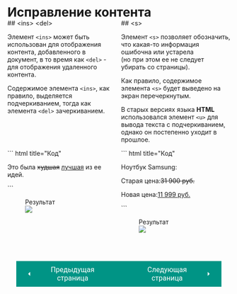 # Исправление контента

<div style="display:flex;" markdown>
<div style="flex:1;margin-top:-20px;margin-right:10px;" markdown>
## &lt;ins&gt; &lt;del&gt;

Элемент `<ins>` может быть использован для отображения контента, добавленного в документ, в то время как `<del>` - для отображения удаленного контента.

Содержимое элемента `<ins>`, как правило, выделяется подчеркиванием, тогда как элемента `<del>` зачеркиванием.

</div>
<div style="flex:1;margin-top:-20px;" markdown>
## &lt;s&gt;

Элемент `<s>` позволяет обозначить, что какая-то информация ошибочна или устарела<br>(но при этом ее не следует убирать со страницы).

Как правило, содержимое элемента `<s>` будет выведено на экран перечеркнутым. 

В старых версиях языка **HTML** использовался элемент `<u>` для вывода текста с подчеркиванием, однако он постепенно уходит в прошлое.
</div></div>

<div style="display:flex;" markdown>
<div style="flex:1;margin-right:10px;" markdown>
``` html title="Код"
<p>Это была <del>худшая</del> 
<ins>лучшая</ins>
из ее идей.</p>
```
<figure><figcaption>Результат</figcaption><img src="/sitetest/assets/images/insdelex.png"></figure></div>
<div style="flex:1;" markdown>
``` html title="Код"
<p>Ноутбук Samsung:</p>
<p>Старая цена:<s>31 900 руб.</s></p>
<p>Новая цена:<ins>11 999 руб.</ins></p>
```
<figure><figcaption>Результат</figcaption><img src="/sitetest/assets/images/stextex.png"></figure></div></div>

<div style="display: flex; justify-content: space-between; padding: 20px; margin-top:30px;"><button class="custom-button" style="background-color: rgb(0, 148, 133); color: white; font-family: 'Roboto', sans-serif; border: none; cursor: pointer; padding: 10px 20px; font-size: 16px; display: flex; align-items: center;" onclick="window.location.href='/sitetest/html/text/citedfn'"><svg xmlns="http://www.w3.org/2000/svg" viewBox="0 0 24 24" style="fill: white; width: 20px; height: 20px;"><path d="M15 18l-6-6 6-6" /></svg><span style="margin: 0 10px;">Предыдущая страница</span></button><button class="custom-button" style="background-color: rgb(0, 148, 133); color: white; font-family: 'Roboto', sans-serif; border: none; cursor: pointer; padding: 10px 20px; font-size: 16px; display: flex; align-items: center;" onclick="window.location.href='/sitetest/html/text/example'"><span style="margin: 0 10px;">Следующая страница</span><svg xmlns="http://www.w3.org/2000/svg" viewBox="0 0 24 24" style="fill: white; width: 20px; height: 20px;"><path d="M9 18l6-6-6-6" /></svg></button></div>
